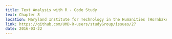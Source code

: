 ```yaml
---
title: Text Analysis with R - Code Study
text: Chapter 8
location: Maryland Institute for Technology in the Humanities (Hornbake Library)
link: https://github.com/UMD-R-users/studyGroup/issues/27
date: 2016-03-22
---
```

